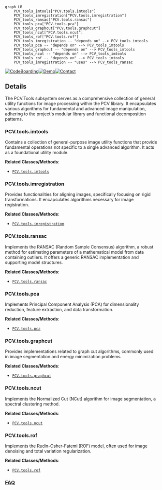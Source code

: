 ```mermaid
graph LR
    PCV_tools_imtools["PCV.tools.imtools"]
    PCV_tools_imregistration["PCV.tools.imregistration"]
    PCV_tools_ransac["PCV.tools.ransac"]
    PCV_tools_pca["PCV.tools.pca"]
    PCV_tools_graphcut["PCV.tools.graphcut"]
    PCV_tools_ncut["PCV.tools.ncut"]
    PCV_tools_rof["PCV.tools.rof"]
    PCV_tools_imregistration -- "depends on" --> PCV_tools_imtools
    PCV_tools_pca -- "depends on" --> PCV_tools_imtools
    PCV_tools_graphcut -- "depends on" --> PCV_tools_imtools
    PCV_tools_ncut -- "depends on" --> PCV_tools_imtools
    PCV_tools_rof -- "depends on" --> PCV_tools_imtools
    PCV_tools_imregistration -- "uses" --> PCV_tools_ransac
```

[![CodeBoarding](https://img.shields.io/badge/Generated%20by-CodeBoarding-9cf?style=flat-square)](https://github.com/CodeBoarding/GeneratedOnBoardings)[![Demo](https://img.shields.io/badge/Try%20our-Demo-blue?style=flat-square)](https://www.codeboarding.org/demo)[![Contact](https://img.shields.io/badge/Contact%20us%20-%20contact@codeboarding.org-lightgrey?style=flat-square)](mailto:contact@codeboarding.org)

## Details

The PCV.Tools subsystem serves as a comprehensive collection of general utility functions for image processing within the PCV library. It encapsulates various algorithms for fundamental and advanced image manipulation, adhering to the project's modular library and functional decomposition patterns.

### PCV.tools.imtools
Contains a collection of general-purpose image utility functions that provide fundamental operations not specific to a single advanced algorithm. It acts as a foundational utility module.


**Related Classes/Methods**:

- <a href="https://github.com/jesolem/PCV/blob/master/PCV/tools/imtools.py" target="_blank" rel="noopener noreferrer">`PCV.tools.imtools`</a>


### PCV.tools.imregistration
Provides functionalities for aligning images, specifically focusing on rigid transformations. It encapsulates algorithms necessary for image registration.


**Related Classes/Methods**:

- <a href="https://github.com/jesolem/PCV/blob/master/PCV/tools/imregistration.py" target="_blank" rel="noopener noreferrer">`PCV.tools.imregistration`</a>


### PCV.tools.ransac
Implements the RANSAC (Random Sample Consensus) algorithm, a robust method for estimating parameters of a mathematical model from data containing outliers. It offers a generic RANSAC implementation and supporting model structures.


**Related Classes/Methods**:

- <a href="https://github.com/jesolem/PCV/blob/master/PCV/tools/ransac.py" target="_blank" rel="noopener noreferrer">`PCV.tools.ransac`</a>


### PCV.tools.pca
Implements Principal Component Analysis (PCA) for dimensionality reduction, feature extraction, and data transformation.


**Related Classes/Methods**:

- <a href="https://github.com/jesolem/PCV/blob/master/PCV/tools/pca.py" target="_blank" rel="noopener noreferrer">`PCV.tools.pca`</a>


### PCV.tools.graphcut
Provides implementations related to graph cut algorithms, commonly used in image segmentation and energy minimization problems.


**Related Classes/Methods**:

- <a href="https://github.com/jesolem/PCV/blob/master/PCV/tools/graphcut.py" target="_blank" rel="noopener noreferrer">`PCV.tools.graphcut`</a>


### PCV.tools.ncut
Implements the Normalized Cut (NCut) algorithm for image segmentation, a spectral clustering method.


**Related Classes/Methods**:

- <a href="https://github.com/jesolem/PCV/blob/master/PCV/tools/ncut.py" target="_blank" rel="noopener noreferrer">`PCV.tools.ncut`</a>


### PCV.tools.rof
Implements the Rudin-Osher-Fatemi (ROF) model, often used for image denoising and total variation regularization.


**Related Classes/Methods**:

- <a href="https://github.com/jesolem/PCV/blob/master/PCV/tools/rof.py" target="_blank" rel="noopener noreferrer">`PCV.tools.rof`</a>




### [FAQ](https://github.com/CodeBoarding/GeneratedOnBoardings/tree/main?tab=readme-ov-file#faq)